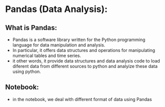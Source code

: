 # Pandas (Data Analysis):

## What is Pandas:
* Pandas is a software library written for the Python programming language for data manipulation and analysis. 
* In particular, it offers data structures and operations for manipulating numerical tables and time series.
* it other words, it provide data structures and data analysis code to load diferent data from different sources to python and analyize these data using python.

## Notebook:
* in the notebook, we deal with different format of data using Pandas